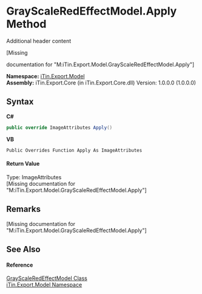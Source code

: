 # GrayScaleRedEffectModel.Apply Method 
Additional header content 

\[Missing <summary> documentation for "M:iTin.Export.Model.GrayScaleRedEffectModel.Apply"\]

**Namespace:**&nbsp;<a href="N_iTin_Export_Model">iTin.Export.Model</a><br />**Assembly:**&nbsp;iTin.Export.Core (in iTin.Export.Core.dll) Version: 1.0.0.0 (1.0.0.0)

## Syntax

**C#**<br />
``` C#
public override ImageAttributes Apply()
```

**VB**<br />
``` VB
Public Overrides Function Apply As ImageAttributes
```


#### Return Value
Type: ImageAttributes<br />\[Missing <returns> documentation for "M:iTin.Export.Model.GrayScaleRedEffectModel.Apply"\]

## Remarks
\[Missing <remarks> documentation for "M:iTin.Export.Model.GrayScaleRedEffectModel.Apply"\]

## See Also


#### Reference
<a href="T_iTin_Export_Model_GrayScaleRedEffectModel">GrayScaleRedEffectModel Class</a><br /><a href="N_iTin_Export_Model">iTin.Export.Model Namespace</a><br />